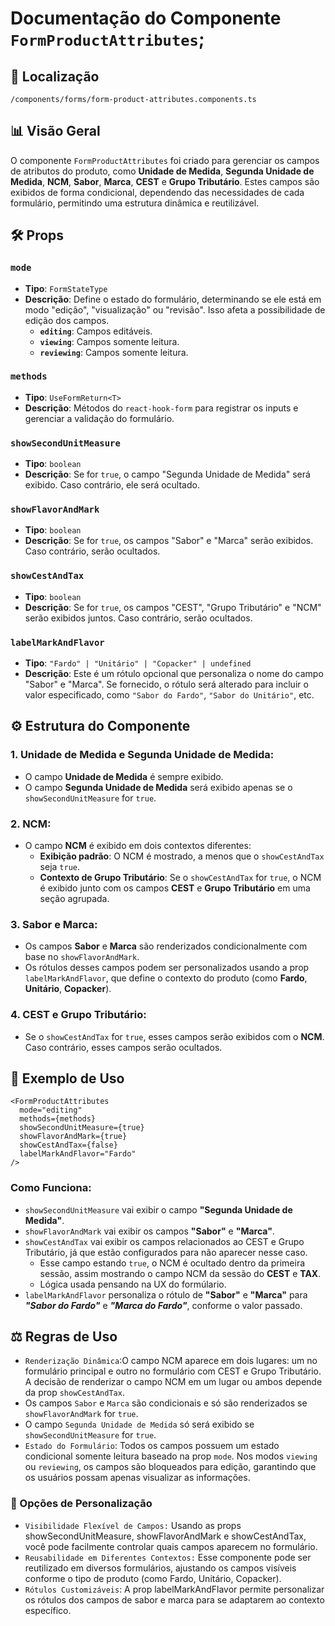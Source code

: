 # Documentação do Componente `FormProductAttributes`;

## 📁 Localização

`/components/forms/form-product-attributes.components.ts`

## 📊 Visão Geral

O componente `FormProductAttributes` foi criado para gerenciar os campos de atributos do produto, como **Unidade de Medida**, **Segunda Unidade de Medida**, **NCM**, **Sabor**, **Marca**, **CEST** e **Grupo Tributário**. Estes campos são exibidos de forma condicional, dependendo das necessidades de cada formulário, permitindo uma estrutura dinâmica e reutilizável.

## 🛠️ Props

### `mode`
- **Tipo**: `FormStateType`
- **Descrição**: Define o estado do formulário, determinando se ele está em modo "edição", "visualização" ou "revisão". Isso afeta a possibilidade de edição dos campos.
  - **`editing`**: Campos editáveis.
  - **`viewing`**: Campos somente leitura.
  - **`reviewing`**: Campos somente leitura.

### `methods`
- **Tipo**: `UseFormReturn<T>`
- **Descrição**: Métodos do `react-hook-form` para registrar os inputs e gerenciar a validação do formulário.

### `showSecondUnitMeasure`
- **Tipo**: `boolean`
- **Descrição**: Se for `true`, o campo "Segunda Unidade de Medida" será exibido. Caso contrário, ele será ocultado.

### `showFlavorAndMark`
- **Tipo**: `boolean`
- **Descrição**: Se for `true`, os campos "Sabor" e "Marca" serão exibidos. Caso contrário, serão ocultados.

### `showCestAndTax`
- **Tipo**: `boolean`
- **Descrição**: Se for `true`, os campos "CEST", "Grupo Tributário" e "NCM" serão exibidos juntos. Caso contrário, serão ocultados.

### `labelMarkAndFlavor`
- **Tipo**: `"Fardo" | "Unitário" | "Copacker" | undefined`
- **Descrição**: Este é um rótulo opcional que personaliza o nome do campo "Sabor" e "Marca". Se fornecido, o rótulo será alterado para incluir o valor especificado, como `"Sabor do Fardo"`, `"Sabor do Unitário"`, etc.

## ⚙️ Estrutura do Componente

### 1. **Unidade de Medida e Segunda Unidade de Medida:**
   - O campo **Unidade de Medida** é sempre exibido.
   - O campo **Segunda Unidade de Medida** será exibido apenas se o `showSecondUnitMeasure` for `true`.

### 2. **NCM:**
   - O campo **NCM** é exibido em dois contextos diferentes:
     - **Exibição padrão**: O NCM é mostrado, a menos que o `showCestAndTax` seja `true`.
     - **Contexto de Grupo Tributário**: Se o `showCestAndTax` for `true`, o NCM é exibido junto com os campos **CEST** e **Grupo Tributário** em uma seção agrupada.

### 3. **Sabor e Marca:**
   - Os campos **Sabor** e **Marca** são renderizados condicionalmente com base no `showFlavorAndMark`.
   - Os rótulos desses campos podem ser personalizados usando a prop `labelMarkAndFlavor`, que define o contexto do produto (como **Fardo**, **Unitário**, **Copacker**).

### 4. **CEST e Grupo Tributário:**
   - Se o `showCestAndTax` for `true`, esses campos serão exibidos com o **NCM**. Caso contrário, esses campos serão ocultados.

## 📑 Exemplo de Uso

```tsx
<FormProductAttributes
  mode="editing"
  methods={methods}
  showSecondUnitMeasure={true}
  showFlavorAndMark={true}
  showCestAndTax={false}
  labelMarkAndFlavor="Fardo"
/>
```

### Como Funciona:
- `showSecondUnitMeasure` vai exibir o campo **"Segunda Unidade de Medida"**.
- `showFlavorAndMark` vai exibir os campos **"Sabor"** e **"Marca"**.
- `showCestAndTax` vai exibir os campos relacionados ao CEST e Grupo Tributário, já que estão configurados para não aparecer nesse caso. 
    - Esse campo estando `true`, o NCM é ocultado dentro da primeira sessão, assim mostrando o campo NCM da sessão do **CEST** e **TAX**.
    - Lógica usada pensando na UX do formúlario.
- `labelMarkAndFlavor` personaliza o rótulo de **"Sabor"** e **"Marca"** para ***"Sabor do Fardo"*** e ***"Marca do Fardo"***, conforme o valor passado.

## ⚖️ Regras de Uso

- `Renderização Dinâmica`:O campo NCM aparece em dois lugares: um no formulário principal e outro no formulário com CEST e Grupo Tributário. A decisão de renderizar o campo NCM em um lugar ou ambos depende da prop `showCestAndTax`.
- Os campos `Sabor` e `Marca` são condicionais e só são renderizados se `showFlavorAndMark` for `true`.
- O campo `Segunda Unidade de Medida` só será exibido se `showSecondUnitMeasure` for `true`.
- `Estado do Formulário`: Todos os campos possuem um estado condicional somente leitura baseado na prop `mode`. Nos modos `viewing` ou `reviewing`, os campos são bloqueados para edição, garantindo que os usuários possam apenas visualizar as informações.

### 🔧 Opções de Personalização

- `Visibilidade Flexível de Campos:` Usando as props showSecondUnitMeasure, showFlavorAndMark e showCestAndTax, você pode facilmente controlar quais campos aparecem no formulário.
- `Reusabilidade em Diferentes Contextos:` Esse componente pode ser reutilizado em diversos formulários, ajustando os campos visíveis conforme o tipo de produto (como Fardo, Unitário, Copacker).
- `Rótulos Customizáveis`: A prop labelMarkAndFlavor permite personalizar os rótulos dos campos de sabor e marca para se adaptarem ao contexto específico.